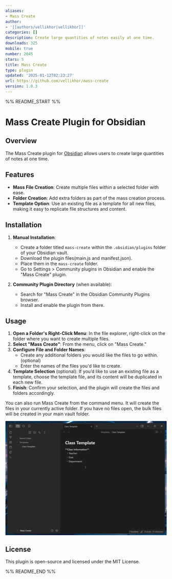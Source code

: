 ```yaml
---
aliases:
- Mass Create
author:
- '[[authors/vellikhor|vellikhor]]'
categories: []
description: Create large quantities of notes easily at one time.
downloads: 325
mobile: true
number: 2045
stars: 5
title: Mass Create
type: plugin
updated: '2025-01-12T02:23:27'
url: https://github.com/vellikhor/mass-create
version: 1.0.3
---
```


%% README_START %%

# Mass Create Plugin for Obsidian

## Overview

The Mass Create plugin for [Obsidian](https://obsidian.md/) allows users to create large quantities of notes at one time. 
## Features

- **Mass File Creation**: Create multiple files within a selected folder with ease.
- **Folder Creation**: Add extra folders as part of the mass creation process.
- **Template Option**: Use an existing file as a template for all new files, making it easy to replicate file structures and content.
  
## Installation

1. **Manual Installation**:
   - Create a folder titled `mass-create` within the `.obsidian/plugins` folder of your Obsidian vault.
   - Download the plugin files(main.js and manifest.json).
   - Place them in the `mass-create` folder.
   - Go to Settings > Community plugins in Obsidian and enable the "Mass Create" plugin.

2. **Community Plugin Directory** (when available):
   - Search for "Mass Create" in the Obsidian Community Plugins browser.
   - Install and enable the plugin from there.

## Usage

1. **Open a Folder's Right-Click Menu**: In the file explorer, right-click on the folder where you want to create multiple files.
2. **Select "Mass Create"**: From the menu, click on "Mass Create."
3. **Configure File and Folder Names**:
   - Create any additional folders you would like the files to go within. (optional)
   - Enter the names of the files you'd like to create.
4. **Template Selection** (optional): If you’d like to use an existing file as a template, choose the template file, and its content will be duplicated in each new file.
5. **Finish**: Confirm your selection, and the plugin will create the files and folders accordingly.

You can also run Mass Create from the command menu. It will create the files in your currently active folder. If you have no files open, the bulk files will be created in your main vault folder.

![](https://github.com/vellikhor/mass-create/blob/master/assets/mass-create-runthrough.gif)

## License

This plugin is open-source and licensed under the MIT License.


%% README_END %%